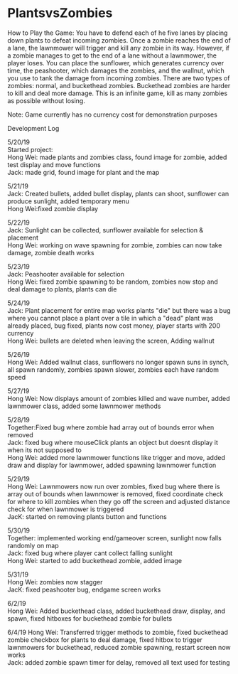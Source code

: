 # PlantsvsZombies

How to Play the Game:
You have to defend each of he five lanes by placing down plants to defeat incoming zombies. Once a zombie reaches the end of a lane, the lawnmower will trigger and kill any zombie in its way. However, if a zombie manages to get to the end of a lane without a lawnmower, the player loses. You can place the sunflower, which generates currency over time, the peashooter, which damages the zombies, and the wallnut, which you use to tank the damage from incoming zombies. There are two types of zombies: normal, and buckethead zombies. Buckethead zombies are harder to kill and deal more damage. This is an infinite game, kill as many zombies as possible without losing. 

Note: Game currently has no currency cost for demonstration purposes

Development Log     

5/20/19   
Started project:  
Hong Wei: made plants and zombies class, found image for zombie, added test display and move functions   
Jack: made grid, found image for plant and the map   

5/21/19  
Jack: Created bullets, added bullet display, plants can shoot, sunflower can produce sunlight, added temporary menu    
Hong Wei:fixed zombie display      

5/22/19  
Jack: Sunlight can be collected, sunflower available for selection & placement    
Hong Wei: working on wave spawning for zombie, zombies can now take damage, zombie death works   

5/23/19    
Jack: Peashooter available for selection   
Hong Wei: fixed zombie spawning to be random, zombies now stop and deal damage to plants, plants can die    

5/24/19  
Jack: Plant placement for entire map works plants "die" but there was a bug where you cannot place a plant over a tile in which a "dead" plant was already placed, bug fixed, plants now cost money, player starts with 200 currency   
Hong Wei: bullets are deleted when leaving the screen, Adding wallnut    

5/26/19   
Hong Wei: Added wallnut class, sunflowers no longer spawn suns in synch, all spawn randomly, zombies spawn slower, zombies each have random speed     

5/27/19  
Hong Wei: Now displays amount of zombies killed and wave number, added lawnmower class, added some lawnmower methods     

5/28/19   
Together:Fixed bug where zombie had array out of bounds error when removed  
Jack: fixed bug where mouseClick plants an object but doesnt display it when its not supposed to  
Hong Wei: added more lawnmower functions like trigger and move, added draw and display for lawnmower, added spawning lawnmower function   

5/29/19  
Hong Wei: Lawnmowers now run over zombies, fixed bug where there is array out of bounds when lawnmower is removed, fixed coordinate check for where to kill zombies when they go off the screen and adjusted distance check for when lawnmower is triggered  
JacK: started on removing plants button and functions    

5/30/19    
Together: implemented working end/gameover screen, sunlight now falls randomly on map   
Jack: fixed bug where player cant collect falling sunlight  
Hong Wei: started to add buckethead zombie, added image    

5/31/19  
Hong Wei: zombies now stagger  
JacK: fixed peashooter bug, endgame screen works 

6/2/19  
Hong Wei: Added buckethead class, added buckethead draw, display, and spawn, fixed hitboxes for buckethead zombie for bullets  

6/4/19
Hong Wei: Transferred trigger methods to zombie, fixed buckethead zombie checkbox for plants to deal damage, fixed hitbox to trigger lawnmowers for buckethead, reduced zombie spawning, restart screen now works  
Jack: added zombie spawn timer for delay, removed all text used for testing  






